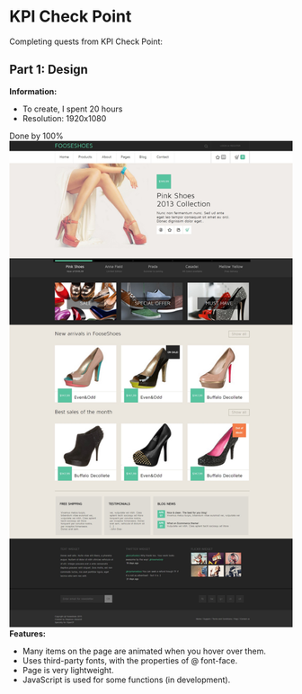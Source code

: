 <h1>KPI Check Point</h1>
<p>Completing quests from KPI Check Point: </p>
<h2>Part 1: Design</h2>
<b>Information:</b>
<ul>
        <li> 
               To create, I spent 20 hours
        </li>
        <li> 
                Resolution: 1920x1080
        </li>

</ul>
Done by 100%
<img src="https://raw.githubusercontent.com/vaiol/10perCP/master/Part1%20HTML+CSS/WhatHasBeenDone.jpg"></img>
<b>Features:</b>
<ul>
        <li> 
                Many items on the page are animated when you hover over them.
        </li>
        <li> 
                Uses third-party fonts, with the properties of @ font-face.
        </li>
        <li> 
                Page is very lightweight.
        </li>
        <li> 
                JavaScript is used for some functions (in development).
        </li>
</ul>

